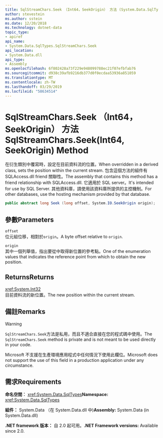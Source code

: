 ```yaml
---
title: SqlStreamChars.Seek （Int64，SeekOrigin） 方法 (System.Data.SqlTypes)
author: stevestein
ms.author: sstein
ms.date: 12/20/2018
ms.technology: dotnet-data
topic_type:
- apiref
api_name:
- System.Data.SqlTypes.SqlStreamChars.Seek
api_location:
- System.Data.dll
api_type:
- Assembly
ms.openlocfilehash: 6f802428a73f229e948099788ec21f07efbfab76
ms.sourcegitcommit: d938c39afb9216db377d0f0ecdaa53936a851059
ms.translationtype: MT
ms.contentlocale: zh-TW
ms.lasthandoff: 03/29/2019
ms.locfileid: "58634514"
---
```

# <a name="sqlstreamcharsseekint64-seekorigin-method"></a><span data-ttu-id="560fd-102">SqlStreamChars.Seek （Int64，SeekOrigin） 方法</span><span class="sxs-lookup"><span data-stu-id="560fd-102">SqlStreamChars.Seek(Int64, SeekOrigin) Method</span></span>

<span data-ttu-id="560fd-103">在衍生類別中覆寫時，設定在目前資料流的位置。</span><span class="sxs-lookup"><span data-stu-id="560fd-103">When overridden in a derived class, sets the position within the current stream.</span></span> <span data-ttu-id="560fd-104">包含這個方法的組件有 SQLAccess.dll friend 關聯性。</span><span class="sxs-lookup"><span data-stu-id="560fd-104">The assembly that contains this method has a friend relationship with SQLAccess.dll.</span></span> <span data-ttu-id="560fd-105">它適用於 SQL server。</span><span class="sxs-lookup"><span data-stu-id="560fd-105">It's intended for use by SQL Server.</span></span> <span data-ttu-id="560fd-106">其他資料庫，請使用該資料庫所提供的主控機制。</span><span class="sxs-lookup"><span data-stu-id="560fd-106">For other databases, use the hosting mechanism provided by that database.</span></span>

```csharp
public abstract long Seek (long offset, System.IO.SeekOrigin origin);
```

## <a name="parameters"></a><span data-ttu-id="560fd-107">參數</span><span class="sxs-lookup"><span data-stu-id="560fd-107">Parameters</span></span>

`offset`\
<span data-ttu-id="560fd-108">位元組位移，相對於`origin`。</span><span class="sxs-lookup"><span data-stu-id="560fd-108">A byte offset relative to `origin`.</span></span>

`origin`\
<span data-ttu-id="560fd-109">其中一個列舉值，指出要從中取得新位置的參考點。</span><span class="sxs-lookup"><span data-stu-id="560fd-109">One of the enumeration values that indicates the reference point from which to obtain the new position.</span></span>

## <a name="returns"></a><span data-ttu-id="560fd-110">Returns</span><span class="sxs-lookup"><span data-stu-id="560fd-110">Returns</span></span>

<xref:System.Int32>\
<span data-ttu-id="560fd-111">目前資料流的新位置。</span><span class="sxs-lookup"><span data-stu-id="560fd-111">The new position within the current stream.</span></span>

## <a name="remarks"></a><span data-ttu-id="560fd-112">備註</span><span class="sxs-lookup"><span data-stu-id="560fd-112">Remarks</span></span>

> [!WARNING]
> <span data-ttu-id="560fd-113">`SqlStreamChars.Seek`方法是私用，而且不適合直接在您的程式碼中使用。</span><span class="sxs-lookup"><span data-stu-id="560fd-113">The `SqlStreamChars.Seek` method is private and is not meant to be used directly in your code.</span></span>
>
> <span data-ttu-id="560fd-114">Microsoft 不支援在生產環境應用程式中任何情況下使用此欄位。</span><span class="sxs-lookup"><span data-stu-id="560fd-114">Microsoft does not support the use of this field in a production application under any circumstance.</span></span>

## <a name="requirements"></a><span data-ttu-id="560fd-115">需求</span><span class="sxs-lookup"><span data-stu-id="560fd-115">Requirements</span></span>

<span data-ttu-id="560fd-116">**命名空間︰** <xref:System.Data.SqlTypes></span><span class="sxs-lookup"><span data-stu-id="560fd-116">**Namespace:** <xref:System.Data.SqlTypes></span></span>

<span data-ttu-id="560fd-117">**組件：** System.Data （在 System.Data.dll 中)</span><span class="sxs-lookup"><span data-stu-id="560fd-117">**Assembly:** System.Data (in System.Data.dll)</span></span>

<span data-ttu-id="560fd-118">**.NET framework 版本：** 自 2.0 起可用。</span><span class="sxs-lookup"><span data-stu-id="560fd-118">**.NET Framework versions:** Available since 2.0.</span></span>